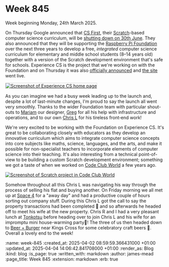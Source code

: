 Week 845
========

Week beginning Monday, 24th March 2025.

On Thursday Google announced that [CS First], their [Scratch]-based computer science curriculum, will be [shutting down on 30th June][cs-first-shutdown]. They also announced that they will be supporting the [Raspberry Pi Foundation][] over the next three years to develop a free, _integrated_ computer science curriculum for elementary and middle school students (8–14 years old) together with a version of the Scratch development environment that's safe for schools. Experience CS is the project that we're working on with the Foundation and on Thursday it was also [officially announced][experience-cs-announcement] and [the site][experience-cs] went live.

<p>
  <a href="https://experience-cs.org/">
    <img style="border: 1px solid lightgray;" alt="Screenshot of Experience CS home page" src="<%= image_path('blog/experience-cs-home-page.png') %>">
  </a>
</p>

As you can imagine we had a busy week leading up to the launch and, despite a lot of last-minute changes, I'm proud to say the launch all went very smoothly. Thanks to the wider Foundation team with particular shout-outs to [Mariam] our designer, [Greg] for all his help with infrastructure and operations, and to our own [Chris L] for his tireless front&#8209;end work!

We're very excited to be working with the Foundation on Experience CS. It's great to be collaborating closely with educators as they develop an innovative curriculum which aims to integrate computer science concepts into core subjects like maths, science, languages, and the arts, and make it possible for non-specialist teachers to incorporate elements of computer science into their teaching. It's also interesting from a technical point-of-view to be building a custom Scratch development environment; something we got a taste of when we worked on [Code Club World] a few years ago.

[![Screenshot of Scratch project in Code Club World][code-club-world-scratch-project-screenshot]][code-club-world-scratch-project]

Somehow throughout all this Chris L was navigating his way through the process of selling his flat and buying another. On Friday morning we all met up at [Space 4] for a "away day" and had a productive couple of hours sorting out company stuff. During this Chris L got the call to say the property transactions had been completed 🎉 and so afterwards he headed off to meet his wife at the new property. Chris R and I had a very pleasant lunch at [Tonkotsu] before heading over to join Chris L and his wife for an impromptu mini house-warming party🥂! The three of us then headed down to [Beer + Burger] near Kings Cross for some celebratory craft beers 🍻. Overall a lovely end to the week!

[CS First]: https://csfirst.withgoogle.com
[Scratch]: https://scratch.mit.edu/
[cs-first-shutdown]: https://support.google.com/csfirst/answer/15848549
[Raspberry Pi Foundation]: https://www.raspberrypi.org
[experience-cs]: https://experience-cs.org/
[experience-cs-announcement]: https://www.raspberrypi.org/blog/experience-cs-a-new-way-to-teach-computer-science/
[experience-cs-home-screenshot]: <%= image_path('blog/experience-cs-home-page.png') %>
[Mariam]: https://www.mariambagersh.com/
[Greg]: https://www.gregannandale.com/
[Chris L]: /chris-lowis
[Code Club World]: https://codeclubworld.org/
[code-club-world-scratch-project-screenshot]: <%= image_path('blog/code-club-world-scratch-project.png') %>
[code-club-world-scratch-project]: https://codeclubworld.org/projects/space-talk/steps/0
[Space 4]: http://space4.tech/
[Tonkotsu]: https://tonkotsu.co.uk
[Beer + Burger]: https://www.beerandburgerstore.com

:name: week-845
:created_at: 2025-04-02 08:59:59.366431000 +01:00
:updated_at: 2025-04-04 14:06:42.841708000 +01:00
:render_as: Blog
:kind: blog
:is_page: true
:written_with: markdown
:author: james-mead
:page_title: Week 845
:extension: markdown
:erb: true
